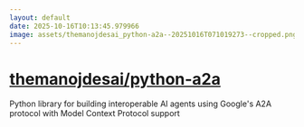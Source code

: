 ```yaml
---
layout: default
date: 2025-10-16T10:13:45.979966
image: assets/themanojdesai_python-a2a--20251016T071019273--cropped.png
---
```


# [themanojdesai/python-a2a](https://github.com/themanojdesai/python-a2a)

Python library for building interoperable AI agents using Google's A2A protocol with Model Context Protocol support
